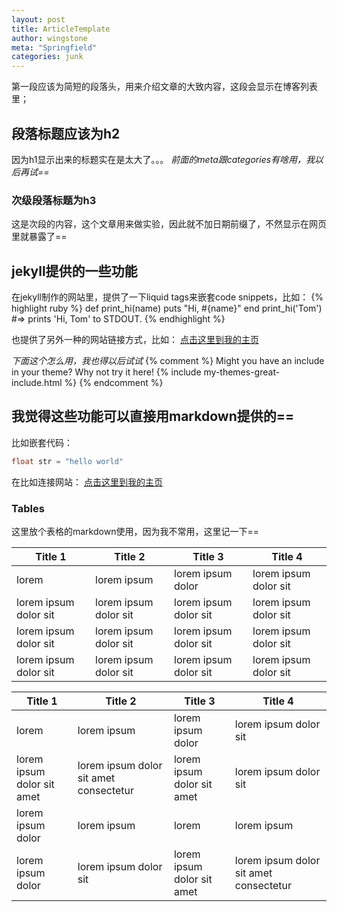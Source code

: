 ```yaml
---
layout: post
title: ArticleTemplate
author: wingstone
meta: "Springfield"
categories: junk
---
```


第一段应该为简短的段落头，用来介绍文章的大致内容，这段会显示在博客列表里；

## 段落标题应该为h2

因为h1显示出来的标题实在是太大了。。。
*前面的meta跟categories有啥用，我以后再试==*

### 次级段落标题为h3

这是次段的内容，这个文章用来做实验，因此就不加日期前缀了，不然显示在网页里就暴露了==

## jekyll提供的一些功能
在jekyll制作的网站里，提供了一下liquid tags来嵌套code snippets，比如：
{% highlight ruby %}
def print_hi(name)
  puts "Hi, #{name}"
end
print_hi('Tom')
#=> prints 'Hi, Tom' to STDOUT.
{% endhighlight %}

也提供了另外一种的网站链接方式，比如：
[点击这里到我的主页][wingstone-blog-home]

*下面这个怎么用，我也得以后试试*
{% comment %}
Might you have an include in your theme? Why not try it here!
{% include my-themes-great-include.html %}
{% endcomment %}


## 我觉得这些功能可以直接用markdown提供的==
比如嵌套代码：
```c++
float str = "hello world"
```
在比如连接网站：
[点击这里到我的主页](https://wingstone.github.io/)

### Tables

这里放个表格的markdown使用，因为我不常用，这里记一下==

Title 1               | Title 2               | Title 3               | Title 4
--------------------- | --------------------- | --------------------- | ---------------------
lorem                 | lorem ipsum           | lorem ipsum dolor     | lorem ipsum dolor sit
lorem ipsum dolor sit | lorem ipsum dolor sit | lorem ipsum dolor sit | lorem ipsum dolor sit
lorem ipsum dolor sit | lorem ipsum dolor sit | lorem ipsum dolor sit | lorem ipsum dolor sit
lorem ipsum dolor sit | lorem ipsum dolor sit | lorem ipsum dolor sit | lorem ipsum dolor sit


Title 1 | Title 2 | Title 3 | Title 4
--- | --- | --- | ---
lorem | lorem ipsum | lorem ipsum dolor | lorem ipsum dolor sit
lorem ipsum dolor sit amet | lorem ipsum dolor sit amet consectetur | lorem ipsum dolor sit amet | lorem ipsum dolor sit
lorem ipsum dolor | lorem ipsum | lorem | lorem ipsum
lorem ipsum dolor | lorem ipsum dolor sit | lorem ipsum dolor sit amet | lorem ipsum dolor sit amet consectetur



[wingstone-blog-home]: https://wingstone.github.io/